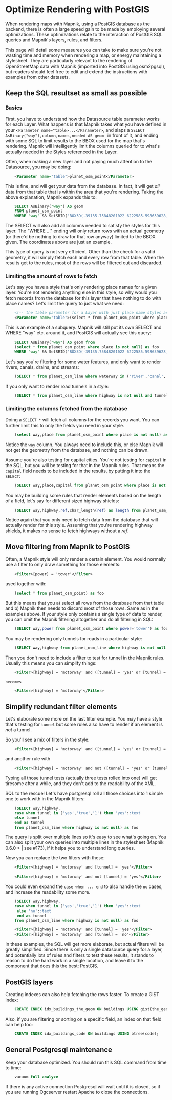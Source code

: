 <!-- Name: OptimizeRenderingWithPostGIS -->
<!-- Version: 13 -->
<!-- Last-Modified: 2010/11/10 02:52:19 -->
<!-- Author: manelclos -->


# Optimize Rendering with PostGIS

When rendering maps with Mapnik, using a [PostGIS](/wiki:PostGIS/) database as the backend, there is often a large speed gain to be made by employing several optimizations. These optimizations relate to the interaction of PostGIS SQL queries and Mapnik's layers, rules, and filters.

This page will detail some measures you can take to make sure you're not wasting time and memory when rendering a map, or energy maintaining a stylesheet. They are particularly relevant to the rendering of OpenStreetMap data with Mapnik (imported into PostGIS using osm2pgsql), but readers should feel free to edit and extend the instructions with examples from other datasets.

## Keep the SQL resultset as small as possible

### Basics
First, you have to understand how the Datasource table parameter works for each Layer. What happens is that Mapnik takes what you have defined in your `<Parameter name="table>...</Parameter>`, and slaps a `SELECT AsBinary("way"),column,names,needed AS geom ` in front of it, and ending with some SQL to limit results to the BBOX used for the map that's rendering. Mapnik will intelligently limit the columns queried for to what's actually needed in the Styles referenced in the Layer.

Often, when making a new layer and not paying much attention to the Datasource, you may be doing:

```xml
    <Parameter name="table">planet_osm_point</Parameter>
```

This is fine, and will get your data from the database. In fact, it will get *all* data from that table that is within the area that you're rendering. Taking the above explanation, Mapnik expands this to:


```sql
    SELECT AsBinary("way") AS geom
    FROM planet_osm_point 
    WHERE "way" && SetSRID('BOX3D(-39135.75848201022 6222585.598639628,665307.8941941741 6927029.251315812)'::box3d,900913)
```

The SELECT will also add all columns needed to satisfy the styles for this layer. The "WHERE ..." ending will only return rows with an actual geometry (or there'd be nothing to draw for that row anyway) limited to the BBOX given. The coordinates above are just an example.

This type of query is not very efficient. Other than the check for a valid geometry, it will simply fetch each and every row from that table. When the results get to the rules, most of the rows will be filtered out and discarded.


### Limiting the amount of rows to fetch

Let's say you have a style that's only rendering place names for a given layer. You're not rendering anything else in this style, so why would you fetch records from the database for this layer that have nothing to do with place names? Let's limit the query to just what we need:

```xml
    <!-- the table parameter for a Layer with just place name styles associated with it -->
    <Parameter name="table">(select * from planet_osm_point where place is not null) as foo</Parameter>
```

This is an example of a subquery. Mapnik will still put its own SELECT and WHERE "way" etc. around it, and PostGIS will actually see this query:

```sql
    SELECT AsBinary("way") AS geom from
    (select * from planet_osm_point where place is not null) as foo
    WHERE "way" && SetSRID('BOX3D(-39135.75848201022 6222585.598639628,665307.8941941741 6927029.251315812)'::box3d,900913)
```

Let's say you're filtering for some water features, and only want to render rivers, canals, drains, and streams:

```sql
    (SELECT * from planet_osm_line where waterway in ('river','canal','drain','stream')) as foo
```

If you only want to render road tunnels in a style:

```sql
    (SELECT * from planet_osm_line where highway is not null and tunnel in ('yes','true','1')) as foo
```

### Limiting the columns fetched from the database

Doing a `SELECT *` will fetch all columns for the records you want. You can further limit this to only the fields you need in your style.

```sql
    (select way,place from planet_osm_point where place is not null) as foo
```

Notice the `way` column. You always need to include this, or else Mapnik will not get the geometry from the database, and nothing can be drawn.

Assume you're also testing for capital cities. You're not testing for `capital` in the SQL, but you will be testing for that in the Mapnik rules. That means the `capital` field needs to be included in the results, by putting it into the `SELECT`:

```sql
    (SELECT way,place,capital from planet_osm_point where place is not null) as foo
```

You may be building some rules that render elements based on the length of a field, let's say for different sized highway shields:

```sql
    (SELECT way,highway,ref,char_length(ref) as length from planet_osm_line where highway is not null and ref is not null) as foo
```

Notice again that you only need to fetch data from the database that will actually render for this style. Assuming that you're rendering highway shields, it makes no sense to fetch highways without a _ref_.

## Move filtering from Mapnik to PostGIS

Often, a Mapnik style will only render a certain element. You would normally use a filter to only draw something for those elements:

```xml
    <Filter>[power] = 'tower'</Filter>
```

used together with:

```sql
    (select * from planet_osm_point) as foo
```

But this means that you a) select all rows from the database from that table and b) Mapnik then needs to discard most of those rows. Same as in the examples above. If your style only contains a single type of data to render, you can omit the Mapnik filtering altogether and do all filtering in SQL:


```sql
    (SELECT way,power from planet_osm_point where power='tower') as foo
```

You may be rendering only tunnels for roads in a particular style:

```sql
    (SELECT way,highway from planet_osm_line where highway is not null and tunnel in ('yes','true','1')) as foo
```

Then you don't need to include a filter to test for tunnel in the Mapnik rules. Usually this means you can simplify things:

```xml
    <Filter>[highway] = 'motorway' and ([tunnel] = 'yes' or [tunnel] = 'true' or [tunnel] = '1')</Filter>
```
    
    becomes

```xml    
    <Filter>[highway] = 'motorway'</Filter>
```

## Simplify redundant filter elements

Let's elaborate some more on the last filter example. You may have a style that's testing for `tunnel` but some rules also have to render if an element is *not* a tunnel.

So you'll see a mix of filters in the style:

```xml
    <Filter>[highway] = 'motorway' and ([tunnel] = 'yes' or [tunnel] = 'true' or [tunnel] = '1')</Filter>
```

and another rule with

```xml
    <Filter>[highway] = 'motorway' and not ([tunnel] = 'yes' or [tunnel] = 'true' or [tunnel] = '1')</Filter>
```

Typing all those tunnel tests (actually three tests rolled into one) will get tiresome after a while, and they don't add to the readability of the XML.

SQL to the rescue! Let's have postgresql roll all those choices into 1 simple one to work with in the Mapnik filters:

```sql
    (SELECT way,highway,
    case when tunnel in ('yes','true','1') then 'yes'::text
    else tunnel
    end as tunnel
    from planet_osm_line where highway is not null) as foo
```

The query is split over multiple lines so it's easy to see what's going on. You can also split your own queries into multiple lines in the stylesheet (Mapnik 0.6.0 > | see #173), if it helps you to understand long queries.

Now you can replace the two filters with these:

```xml
    <Filter>[highway] = 'motorway' and [tunnel] = 'yes'</Filter>
    
    <Filter>[highway] = 'motorway' and not [tunnel] = 'yes'</Filter>
```

You could even expand the `case when ... end` to also handle the `no` cases, and increase the readability some more.

```sql
    (SELECT way,highway,
    case when tunnel in ('yes','true','1') then 'yes'::text
     else 'no'::text
     end as tunnel
    from planet_osm_line where highway is not null) as foo
```

```xml
    <Filter>[highway] = 'motorway' and [tunnel] = 'yes'</Filter>
    <Filter>[highway] = 'motorway' and [tunnel] = 'no'</Filter>
```

In these examples, the SQL will get more elaborate, but actual filters will be greatly simplified. Since there is only a single datasource query for a layer, and potentially lots of rules and filters to test these results, it stands to reason to do the hard work in a single location, and leave it to the component that does this the best: PostGIS.

## PostGIS layers

Creating indexes can also help fetching the rows faster. To create a GIST index:

```sql
    CREATE INDEX idx_buildings_the_geom ON buildings USING gist(the_geom);
```

Also, if you are filtering or sorting on a specific field, an index on that field can help too:

```sql
    CREATE INDEX idx_buildings_code ON buildings USING btree(code);
```

## General Postgresql maintenance

Keep your database optimized. You should run this SQL command from time to time:

```sql
    vacuum full analyze
```

If there is any active connection Postgresql will wait until it is closed, so if you are running Ogcserver restart Apache to close the connections.